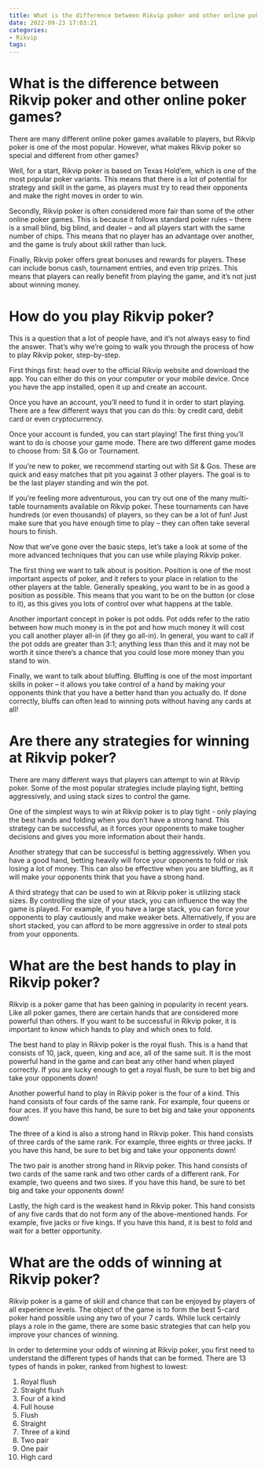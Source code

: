 ```yaml
---
title: What is the difference between Rikvip poker and other online poker games 
date: 2022-09-23 17:03:21
categories:
- Rikvip
tags:
---
```



#  What is the difference between Rikvip poker and other online poker games? 

There are many different online poker games available to players, but Rikvip poker is one of the most popular. However, what makes Rikvip poker so special and different from other games?

Well, for a start, Rikvip poker is based on Texas Hold’em, which is one of the most popular poker variants. This means that there is a lot of potential for strategy and skill in the game, as players must try to read their opponents and make the right moves in order to win.

 Secondly, Rikvip poker is often considered more fair than some of the other online poker games. This is because it follows standard poker rules – there is a small blind, big blind, and dealer – and all players start with the same number of chips. This means that no player has an advantage over another, and the game is truly about skill rather than luck.

Finally, Rikvip poker offers great bonuses and rewards for players. These can include bonus cash, tournament entries, and even trip prizes. This means that players can really benefit from playing the game, and it’s not just about winning money.

#  How do you play Rikvip poker? 

This is a question that a lot of people have, and it’s not always easy to find the answer. That’s why we’re going to walk you through the process of how to play Rikvip poker, step-by-step.

First things first: head over to the official Rikvip website and download the app. You can either do this on your computer or your mobile device. Once you have the app installed, open it up and create an account.

Once you have an account, you’ll need to fund it in order to start playing. There are a few different ways that you can do this: by credit card, debit card or even cryptocurrency.

Once your account is funded, you can start playing! The first thing you’ll want to do is choose your game mode. There are two different game modes to choose from: Sit & Go or Tournament.

If you’re new to poker, we recommend starting out with Sit & Gos. These are quick and easy matches that pit you against 3 other players. The goal is to be the last player standing and win the pot.

If you’re feeling more adventurous, you can try out one of the many multi-table tournaments available on Rikvip poker. These tournaments can have hundreds (or even thousands) of players, so they can be a lot of fun! Just make sure that you have enough time to play – they can often take several hours to finish.

Now that we’ve gone over the basic steps, let’s take a look at some of the more advanced techniques that you can use while playing Rikvip poker.

The first thing we want to talk about is position. Position is one of the most important aspects of poker, and it refers to your place in relation to the other players at the table. Generally speaking, you want to be in as good a position as possible. This means that you want to be on the button (or close to it), as this gives you lots of control over what happens at the table.

Another important concept in poker is pot odds. Pot odds refer to the ratio between how much money is in the pot and how much money it will cost you call another player all-in (if they go all-in). In general, you want to call if the pot odds are greater than 3:1; anything less than this and it may not be worth it since there’s a chance that you could lose more money than you stand to win.

Finally, we want to talk about bluffing. Bluffing is one of the most important skills in poker – it allows you take control of a hand by making your opponents think that you have a better hand than you actually do. If done correctly, bluffs can often lead to winning pots without having any cards at all!

#  Are there any strategies for winning at Rikvip poker? 

There are many different ways that players can attempt to win at Rikvip poker. Some of the most popular strategies include playing tight, betting aggressively, and using stack sizes to control the game. 

One of the simplest ways to win at Rikvip poker is to play tight - only playing the best hands and folding when you don’t have a strong hand. This strategy can be successful, as it forces your opponents to make tougher decisions and gives you more information about their hands. 

Another strategy that can be successful is betting aggressively. When you have a good hand, betting heavily will force your opponents to fold or risk losing a lot of money. This can also be effective when you are bluffing, as it will make your opponents think that you have a strong hand. 

A third strategy that can be used to win at Rikvip poker is utilizing stack sizes. By controlling the size of your stack, you can influence the way the game is played. For example, if you have a large stack, you can force your opponents to play cautiously and make weaker bets. Alternatively, if you are short stacked, you can afford to be more aggressive in order to steal pots from your opponents.

#  What are the best hands to play in Rikvip poker? 
Rikvip is a poker game that has been gaining in popularity in recent years. Like all poker games, there are certain hands that are considered more powerful than others. If you want to be successful in Rikvip poker, it is important to know which hands to play and which ones to fold. 

The best hand to play in Rikvip poker is the royal flush. This is a hand that consists of 10, jack, queen, king and ace, all of the same suit. It is the most powerful hand in the game and can beat any other hand when played correctly. If you are lucky enough to get a royal flush, be sure to bet big and take your opponents down! 

Another powerful hand to play in Rikvip poker is the four of a kind. This hand consists of four cards of the same rank. For example, four queens or four aces. If you have this hand, be sure to bet big and take your opponents down! 

The three of a kind is also a strong hand in Rikvip poker. This hand consists of three cards of the same rank. For example, three eights or three jacks. If you have this hand, be sure to bet big and take your opponents down! 

The two pair is another strong hand in Rikvip poker. This hand consists of two cards of the same rank and two other cards of a different rank. For example, two queens and two sixes. If you have this hand, be sure to bet big and take your opponents down! 

Lastly, the high card is the weakest hand in Rikvip poker. This hand consists of any five cards that do not form any of the above-mentioned hands. For example, five jacks or five kings. If you have this hand, it is best to fold and wait for a better opportunity.

#  What are the odds of winning at Rikvip poker?

Rikvip poker is a game of skill and chance that can be enjoyed by players of all experience levels. The object of the game is to form the best 5-card poker hand possible using any two of your 7 cards. While luck certainly plays a role in the game, there are some basic strategies that can help you improve your chances of winning.

In order to determine your odds of winning at Rikvip poker, you first need to understand the different types of hands that can be formed. There are 13 types of hands in poker, ranked from highest to lowest:

1. Royal flush
2. Straight flush
3. Four of a kind
4. Full house
5. Flush
6. Straight
7. Three of a kind
8. Two pair
9. One pair
10. High card